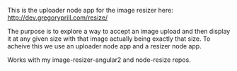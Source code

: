 This is the uploader node app for the image resizer here: http://dev.gregoryprill.com/resize/

The purpose is to explore a way to accept an image upload and then display it at any given size with that image actually being exactly that size. To acheive this we use an uploader node app and a resizer node app.

Works with my image-resizer-angular2 and node-resize repos.
